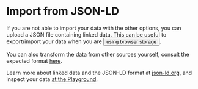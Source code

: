 # Import from JSON-LD

If you are not able to import your data with the other options, you can upload a JSON file containing linked data. This can be useful to export/import your data when you are <button data-trigger="show-markdown:application-storage" type="button" class="link">using browser storage</button>.

You can also transform the data from other sources yourself, consult the expected format [here](%url%).

Learn more about linked data and the JSON-LD format at [json-ld.org](https://json-ld.org), and inspect your data [at the Playground](https://json-ld.org/playground).
